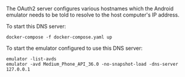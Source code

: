 The OAuth2 server configures various hostnames which the Android emulator needs to be told to resolve to the host computer's IP address.

To start this DNS server:
```
docker-compose -f docker-compose.yaml up
```

To start the emulator configured to use this DNS server:
```
emulator -list-avds
emulator -avd Medium_Phone_API_36.0 -no-snapshot-load -dns-server 127.0.0.1
```
